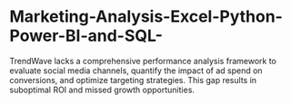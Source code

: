 # Marketing-Analysis-Excel-Python-Power-BI-and-SQL-
TrendWave lacks a comprehensive performance analysis framework to evaluate social media channels, quantify the impact of ad spend on conversions, and optimize targeting strategies. This gap results in suboptimal ROI and missed growth opportunities.
